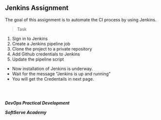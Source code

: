 ## Jenkins Assignment

The goal of this assignment is to automate the CI process by using Jenkins.

>Task
1. Sign in to Jenkins
2. Create a Jenkins pipeline job
3. Clone the project to a private repository
4. Add Github credentials to Jenkins
5. Update the pipeline script

- Now installation of Jenkins is underway.
- Wait for the message "Jenkins is up and running"
- You will get the Credentails in next page.

<br/><br/>

_**DevOps Practical Development**_ 

_**SoftServe Academy**_

<br/>
